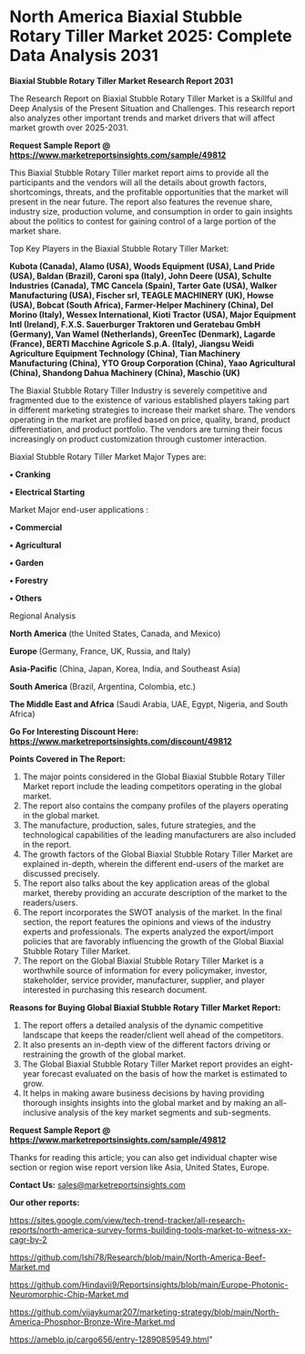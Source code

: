# North America Biaxial Stubble Rotary Tiller Market 2025: Complete Data Analysis 2031

<strong>Biaxial Stubble Rotary Tiller Market Research Report 2031</strong>

The Research Report on Biaxial Stubble Rotary Tiller Market is a Skillful and Deep Analysis of the Present Situation and Challenges. This research report also analyzes other important trends and market drivers that will affect market growth over 2025-2031.

<strong>Request Sample Report @ <a href=https://www.marketreportsinsights.com/sample/49812>https://www.marketreportsinsights.com/sample/49812</a></strong>

This Biaxial Stubble Rotary Tiller market report aims to provide all the participants and the vendors will all the details about growth factors, shortcomings, threats, and the profitable opportunities that the market will present in the near future. The report also features the revenue share, industry size, production volume, and consumption in order to gain insights about the politics to contest for gaining control of a large portion of the market share.

Top Key Players in the Biaxial Stubble Rotary Tiller Market:

<strong>Kubota (Canada), Alamo (USA), Woods Equipment (USA), Land Pride (USA), Baldan (Brazil), Caroni spa (Italy), John Deere (USA), Schulte Industries (Canada), TMC Cancela (Spain), Tarter Gate (USA), Walker Manufacturing (USA), Fischer srl, TEAGLE MACHINERY (UK), Howse (USA), Bobcat (South Africa), Farmer-Helper Machinery (China), Del Morino (Italy), Wessex International, Kioti Tractor (USA), Major Equipment Intl (Ireland), F.X.S. Sauerburger Traktoren und Geratebau GmbH (Germany), Van Wamel (Netherlands), GreenTec (Denmark), Lagarde (France), BERTI Macchine Agricole S.p.A. (Italy), Jiangsu Weidi Agriculture Equipment Technology (China), Tian Machinery Manufacturing (China), YTO Group Corporation (China), Yaao Agricultural (China), Shandong Dahua Machinery (China), Maschio (UK)</strong>

The Biaxial Stubble Rotary Tiller Industry is severely competitive and fragmented due to the existence of various established players taking part in different marketing strategies to increase their market share. The vendors operating in the market are profiled based on price, quality, brand, product differentiation, and product portfolio. The vendors are turning their focus increasingly on product customization through customer interaction.

Biaxial Stubble Rotary Tiller Market Major Types are:

<strong>•  Cranking

•  Electrical Starting</strong>

Market Major end-user applications :

<strong>•  Commercial

•  Agricultural

•  Garden

•  Forestry

•  Others</strong>

Regional Analysis

</u><strong><b>North America</b></strong> (the United States, Canada, and Mexico)

<strong><b>Europe </b></strong>(Germany, France, UK, Russia, and Italy)

<strong><b>Asia-Pacific</b></strong> (China, Japan, Korea, India, and Southeast Asia)

<strong><b>South America</b></strong> (Brazil, Argentina, Colombia, etc.)

<strong><b>The Middle East and Africa</b></strong> (Saudi Arabia, UAE, Egypt, Nigeria, and South Africa)

<strong>Go For Interesting Discount Here: <a href=https://www.marketreportsinsights.com/discount/49812>https://www.marketreportsinsights.com/discount/49812</a></strong>

<strong>Points Covered in The Report:</strong>
<ol>
  <li>The major points considered in the Global Biaxial Stubble Rotary Tiller Market report include the leading competitors operating in the global market.</li>
  <li>The report also contains the company profiles of the players operating in the global market.</li>
  <li>The manufacture, production, sales, future strategies, and the technological capabilities of the leading manufacturers are also included in the report.</li>
  <li>The growth factors of the Global Biaxial Stubble Rotary Tiller Market are explained in-depth, wherein the different end-users of the market are discussed precisely.</li>
  <li>The report also talks about the key application areas of the global market, thereby providing an accurate description of the market to the readers/users.</li>
  <li>The report incorporates the SWOT analysis of the market. In the final section, the report features the opinions and views of the industry experts and professionals. The experts analyzed the export/import policies that are favorably influencing the growth of the Global Biaxial Stubble Rotary Tiller Market.</li>
  <li>The report on the Global Biaxial Stubble Rotary Tiller Market is a worthwhile source of information for every policymaker, investor, stakeholder, service provider, manufacturer, supplier, and player interested in purchasing this research document.</li>
</ol>
<strong>Reasons for Buying Global Biaxial Stubble Rotary Tiller Market Report:</strong>

<ol>
  <li>The report offers a detailed analysis of the dynamic competitive landscape that keeps the reader/client well ahead of the competitors.</li>
  <li>It also presents an in-depth view of the different factors driving or restraining the growth of the global market.</li>
  <li>The Global Biaxial Stubble Rotary Tiller Market report provides an eight-year forecast evaluated on the basis of how the market is estimated to grow.</li>
  <li>It helps in making aware business decisions by having providing thorough insights insights into the global market and by making an all-inclusive analysis of the key market segments and sub-segments.</li>
</ol>
<strong>Request Sample Report @ <a href=https://www.marketreportsinsights.com/sample/49812>https://www.marketreportsinsights.com/sample/49812</a></strong>


Thanks for reading this article; you can also get individual chapter wise section or region wise report version like Asia, United States, Europe.

<strong>Contact Us:</strong>
sales@marketreportsinsights.com

<strong>Our other reports:</strong>

<a href=https://sites.google.com/view/tech-trend-tracker/all-research-reports/north-america-survey-forms-building-tools-market-to-witness-xx-cagr-by-2>https://sites.google.com/view/tech-trend-tracker/all-research-reports/north-america-survey-forms-building-tools-market-to-witness-xx-cagr-by-2</a>

<a href=https://github.com/Ishi78/Research/blob/main/North-America-Beef-Market.md>https://github.com/Ishi78/Research/blob/main/North-America-Beef-Market.md</a>

<a href=https://github.com/Hindavii9/Reportsinsights/blob/main/Europe-Photonic-Neuromorphic-Chip-Market.md>https://github.com/Hindavii9/Reportsinsights/blob/main/Europe-Photonic-Neuromorphic-Chip-Market.md</a>

<a href=https://github.com/vijaykumar207/marketing-strategy/blob/main/North-America-Phosphor-Bronze-Wire-Market.md>https://github.com/vijaykumar207/marketing-strategy/blob/main/North-America-Phosphor-Bronze-Wire-Market.md</a>

<a href=https://ameblo.jp/cargo656/entry-12890859549.html>https://ameblo.jp/cargo656/entry-12890859549.html</a>"
